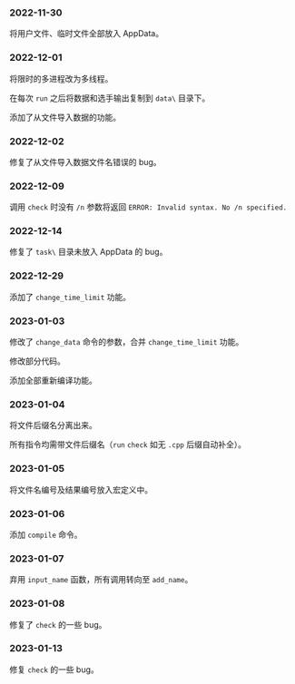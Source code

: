 ### 2022-11-30

将用户文件、临时文件全部放入 AppData。

### 2022-12-01

将限时的多进程改为多线程。

在每次 `run` 之后将数据和选手输出复制到 `data\` 目录下。

添加了从文件导入数据的功能。

### 2022-12-02

修复了从文件导入数据文件名错误的 bug。

### 2022-12-09

调用 `check` 时没有 `/n` 参数将返回 `ERROR: Invalid syntax. No /n specified.`

### 2022-12-14

修复了 `task\` 目录未放入 AppData 的 bug。

### 2022-12-29

添加了 `change_time_limit` 功能。

### 2023-01-03

修改了 `change_data` 命令的参数，合并 `change_time_limit` 功能。

修改部分代码。

添加全部重新编译功能。

### 2023-01-04

将文件后缀名分离出来。

所有指令均需带文件后缀名（`run` `check` 如无 `.cpp` 后缀自动补全）。

### 2023-01-05

将文件名编号及结果编号放入宏定义中。

### 2023-01-06

添加 `compile` 命令。

### 2023-01-07

弃用 `input_name` 函数，所有调用转向至 `add_name`。

### 2023-01-08

修复了 `check` 的一些 bug。

### 2023-01-13

修复 `check` 的一些 bug。
